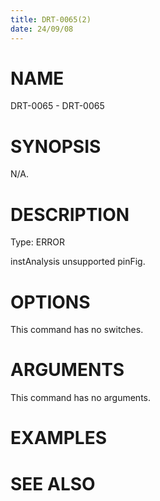 ```yaml
---
title: DRT-0065(2)
date: 24/09/08
---
```


# NAME

DRT-0065 - DRT-0065

# SYNOPSIS

N/A.

# DESCRIPTION

Type: ERROR

instAnalysis unsupported pinFig.

# OPTIONS

This command has no switches.

# ARGUMENTS

This command has no arguments.

# EXAMPLES

# SEE ALSO
